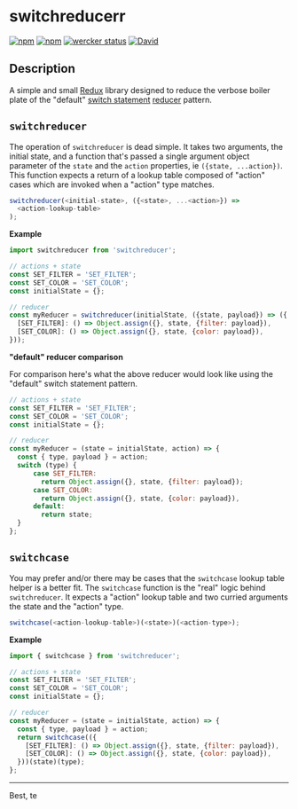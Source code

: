 # switchreducerr
[![npm](https://img.shields.io/npm/l/switchreducer.svg)](https://github.com/artisin/switchreducer/blob/master/LICENSE.txt)
[![npm](https://img.shields.io/npm/v/switchreducer.svg)](https://www.npmjs.com/package/switchreducer)
[![wercker status](https://app.wercker.com/status/318ec4f5595dcc395d305e27825e20bd/s/master "wercker status")](https://app.wercker.com/project/byKey/318ec4f5595dcc395d305e27825e20bd)
[![David](https://img.shields.io/david/artisin/switchreducer.svg)](https://github.com/artisin/switchreducer/blob/master/package.json)

## Description

A simple and small [Redux](http://redux.js.org/) library designed to reduce the verbose boiler plate of the "default" [switch statement](https://developer.mozilla.org/en-US/docs/Web/JavaScript/Reference/Statements/switch) [reducer](http://redux.js.org/docs/Glossary.html#reducer) pattern.

## `switchreducer`

The operation of `switchreducer` is dead simple. It takes two arguments, the initial state, and a function that's passed a single argument object parameter of the `state` and the `action` properties, ie `({state, ...action})`. This function expects a return of a lookup table composed of "action" cases which are invoked when a "action" type matches.


```js
switchreducer(<initial-state>, ({<state>, ...<action>}) =>
  <action-lookup-table>
);
```

__Example__

```js
import switchreducer from 'switchreducer';

// actions + state
const SET_FILTER = 'SET_FILTER';
const SET_COLOR = 'SET_COLOR';
const initialState = {};

// reducer
const myReducer = switchreducer(initialState, ({state, payload}) => ({
  [SET_FILTER]: () => Object.assign({}, state, {filter: payload}),
  [SET_COLOR]: () => Object.assign({}, state, {color: payload}),
}));
```


__"default" reducer comparison__

For comparison here's what the above reducer would look like using the "default" switch statement pattern.

```js
// actions + state
const SET_FILTER = 'SET_FILTER';
const SET_COLOR = 'SET_COLOR';
const initialState = {};

// reducer
const myReducer = (state = initialState, action) => {
  const { type, payload } = action;
  switch (type) {
      case SET_FILTER:
        return Object.assign({}, state, {filter: payload});
      case SET_COLOR:
        return Object.assign({}, state, {color: payload}),
      default:
        return state;
  }
};
```



## `switchcase`

You may prefer and/or there may be cases that the `switchcase` lookup table helper is a better fit. The `switchcase` function is the "real" logic behind `switchreducer`. It expects a "action" lookup table and two curried arguments the state and the "action" type.


```js
switchcase(<action-lookup-table>)(<state>)(<action-type>);
```

__Example__

```js
import { switchcase } from 'switchreducer';

// actions + state
const SET_FILTER = 'SET_FILTER';
const SET_COLOR = 'SET_COLOR';
const initialState = {};

// reducer
const myReducer = (state = initialState, action) => {
  const { type, payload } = action;
  return switchcase(({
    [SET_FILTER]: () => Object.assign({}, state, {filter: payload}),
    [SET_COLOR]: () => Object.assign({}, state, {color: payload}),
  }))(state)(type);
};
```


---

Best, te
